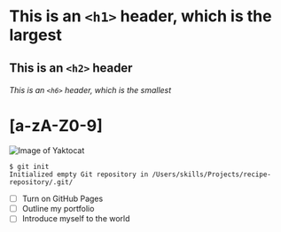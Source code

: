# This is an `<h1>` header, which is the largest
## This is an `<h2>` header
###### This is an `<h6>` header, which is the smallest
# [a-zA-Z0-9]
![Image of Yaktocat](https://octodex.github.com/images/yaktocat.png)
```
$ git init
Initialized empty Git repository in /Users/skills/Projects/recipe-repository/.git/
```
- [ ] Turn on GitHub Pages
- [ ] Outline my portfolio
- [ ] Introduce myself to the world
